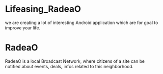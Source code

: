 Lifeasing_RadeaO
================
we are creating a lot of interesting Android application which are for goal to improve your life.

RadeaO
======
RadeaO is a local Broadcast Network, where citizens of a site can be notified about events, deals, infos related to this neighborhood.

